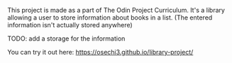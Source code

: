 This project is made as a part of The Odin Project Curriculum. It's a library allowing a user to store information about books in a list. (The entered information isn't actually stored anywhere)

TODO: add a storage for the information

You can try it out here: https://osechi3.github.io/library-project/